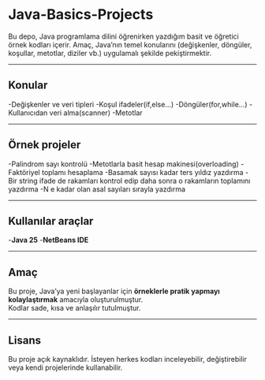 # Java-Basics-Projects
Bu depo, Java programlama dilini öğrenirken yazdığım basit ve öğretici örnek kodları içerir.
Amaç, Java’nın temel konularını (değişkenler, döngüler, koşullar, metotlar, diziler vb.) uygulamalı şekilde pekiştirmektir.

---

## Konular
-Değişkenler ve veri tipleri
-Koşul ifadeler(if,else...)
-Döngüler(for,while...)
-Kullanıcıdan veri alma(scanner)
-Metotlar

---

## Örnek projeler
-Palindrom sayı kontrolü
-Metotlarla basit hesap makinesi(overloading)
-Faktöriyel toplamı hesaplama
-Basamak sayısı kadar ters yıldız yazdırma
-Bir string ifade de rakamları kontrol edip daha sonra o rakamların toplamını yazdırma 
-N e kadar olan asal sayıları sırayla yazdırma

---

## Kullanılar araçlar
-**Java 25**
-**NetBeans IDE**

---

## Amaç
Bu proje, Java’ya yeni başlayanlar için **örneklerle pratik yapmayı kolaylaştırmak** amacıyla oluşturulmuştur.  
Kodlar sade, kısa ve anlaşılır tutulmuştur.  

---

## Lisans
Bu proje açık kaynaklıdır. İsteyen herkes kodları inceleyebilir, değiştirebilir veya kendi projelerinde kullanabilir.

